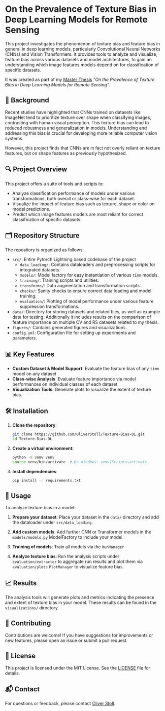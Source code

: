 # On the Prevalence of Texture Bias in Deep Learning Models for Remote Sensing

This project investigates the phenomenon of texture bias and feature bias in general in deep learning models, particularly Convolutional Neural Networks (CNNs) and Vision Transformers. 
It provides tools to analyze and visualize, feature bias across various datasets and model architectures, to gain an understanding which image features models depend on for classification of specific datasets.

It was created as part of my [Master Thesis](Thesis.pdf) _"On the Prevalence of Texture Bias in Deep Learning Models for Remote Sensing"_.

## 📖 Background

Recent studies have highlighted that CNNs trained on datasets like ImageNet tend to prioritize texture over shape when classifying images, contrasting with human visual perception. 
This texture bias can lead to reduced robustness and generalization in models. Understanding and addressing this bias is crucial for developing more reliable computer vision systems.

However, this project finds that CNNs are in fact not overly reliant on texture features, but on shape features as previously hypothesized.

## 🔍 Project Overview

This project offers a suite of tools and scripts to:

- Analyze classification performance of models under various transformations, both overall or class-wise for each dataset.
- Visualize the impact of feature bias such as texture, shape or color on model predictions.
- Predict which image features models are most reliant for correct classification of specific datasets.

## 🗂️ Repository Structure

The repository is organized as follows:

- `src/`: Entire Pytorch Lightning based codebase of the project
  - `data_loading/`: Contains dataloaders and preprocessing scripts for integrated datasets.
  - `models/`: Model factory for easy instantiation of various `timm` models.
  - `training/`: Training scripts and utilities.
  - `transforms/`: Data augmentation and transformation scripts.
  - `checks/`: Sanity checks to ensure correct data loading and model training.
  - `evaluation/`: Plotting of model performance under various feature suppression transformations.
- `data/`: Directory for storing datasets and related files, as well as example data for testing. Additionally it includes results on the comparison of feature importance on multiple CV and RS datasets related to my thesis.
- `figures/`: Contains generated figures and visualizations.
- `config.yml`: Configuration file for setting up experiments and parameters.

## 📊 Key Features

- **Custom Dataset & Model Support**: Evaluate the feature bias of any `timm` model on any dataset
- **Class-wise Analysis**: Evaluate feature importance via model performances on individual classes of each dataset.
- **Visualization Tools**: Generate plots to visualize the extent of texture bias.

## 🛠️ Installation

1. **Clone the repository**:

   ```bash
   git clone https://github.com/OliverStoll/Texture-Bias-DL.git
   cd Texture-Bias-DL
   ```

2. **Create a virtual environment**:

   ```bash
   python -m venv venv
   source venv/bin/activate  # On Windows: venv\Scripts\activate
   ```

3. **Install dependencies**:

   ```bash
   pip install -r requirements.txt
   ```

## 🚀 Usage

To analyze texture bias in a model:

1. **Prepare your dataset**: Place your dataset in the `data/` directory and add the dataloader under `src/data_loading`.

2. **Add custom models**: Add further CNN or Transformer models in the `models/models.py` ModelFactory to include your model.

3. **Training of models**: Train all models via the `RunManager`
   
4. **Analyze texture bias**: Run the analysis scripts under `evaluation/extractor` to aggregate run results and plot them via `evaluation/plots` `PlotManager` to visualize feature bias.

## 📈 Results

The analysis tools will generate plots and metrics indicating the presence and extent of texture bias in your model. These results can be found in the `visualizations/` directory.

## 🤝 Contributing

Contributions are welcome! If you have suggestions for improvements or new features, please open an issue or submit a pull request.

## 📄 License

This project is licensed under the MIT License. See the [LICENSE](LICENSE) file for details.

## 📬 Contact

For questions or feedback, please contact [Oliver Stoll](mailto:oliverstoll.berlin@gmail.com).
